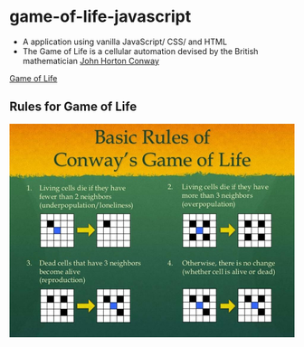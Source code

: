 # game-of-life-javascript
- A application using vanilla JavaScript/ CSS/ and HTML 
- The Game of Life is a cellular automation devised by the British mathematician [John Horton Conway](https://en.wikipedia.org/wiki/John_Horton_Conway)

[Game of Life](https://www.youtube.com/watch?v=CgOcEZinQ2I&feature=youtu.be)

## Rules for Game of Life
![How to Play](rules.jpg)

